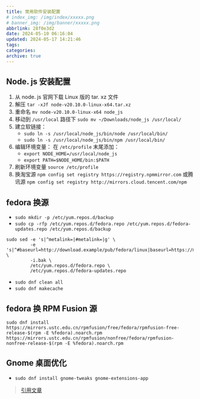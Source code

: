```yaml
---
title: 常用软件安装配置
# index_img: /img/index/xxxxx.png
# banner_img: /img/banner/xxxxx.png
abbrlink: 28f0e3d2
date: 2024-05-10 06:16:04
updated: 2024-05-17 14:21:46
tags:
categories:
archive: true
---
```

## Node. js 安装配置

1. 从 node. js 官网下载 Linux 版的 tar. xz 文件
2. 解压 `tar -xJf node-v20.10.0-linux-x64.tar.xz`
3. 重命名 `mv node-v20.10.0-linux-x64 node_js`
4. 移动到 `/usr/local` 路径下 `sudo mv ~/Downloads/node_js /usr/local/`
5. 建立软链接：
   - `sudo ln -s /usr/local/node_js/bin/node /usr/local/bin/`
   - `sudo ln -s /usr/local/node_js/bin/npm /usr/local/bin/`
6. 编辑环境变量：
   在 `/etc/profile` 末尾添加：
   - `export NODE_HOME=/usr/local/node_js`
   - `export PATH=$NODE_HOME/bin:$PATH`
7. 刷新环境变量 `source /etc/profile`
8. 换淘宝源 `npm config set registry https://registry.npmmirror.com` 或腾讯源 `npm config set registry http://mirrors.cloud.tencent.com/npm`

## fedora 换源

-  `sudo mkdir -p /etc/yum.repos.d/backup`
- `sudo cp -rfp /etc/yum.repos.d/fedora.repo /etc/yum.repos.d/fedora-updates.repo /etc/yum.repos.d/backup`

```shell
sudo sed -e 's|^metalink=|#metalink=|g' \
         -e 's|^#baseurl=http://download.example/pub/fedora/linux|baseurl=https://mirrors.ustc.edu.cn/fedora|g' \
         -i.bak \
         /etc/yum.repos.d/fedora.repo \
         /etc/yum.repos.d/fedora-updates.repo
```

- `sudo dnf clean all`
- `sudo dnf makecache`

## fedora 换 RPM Fusion 源

```shell
sudo dnf install https://mirrors.ustc.edu.cn/rpmfusion/free/fedora/rpmfusion-free-release-$(rpm -E %fedora).noarch.rpm https://mirrors.ustc.edu.cn/rpmfusion/nonfree/fedora/rpmfusion-nonfree-release-$(rpm -E %fedora).noarch.rpm
```

## Gnome 桌面优化

- `sudo dnf install gnome-tweaks gnome-extensions-app`

> [引用文章](https://fjqz177.top/posts/9/)

